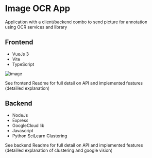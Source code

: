# Image OCR App

Application with a client/backend combo to send picture for annotation using OCR services and library

## Frontend

- VueJs 3
- Vite
- TypeScript

![image](https://user-images.githubusercontent.com/15010119/193801256-cfb5cbd6-ca80-4568-a42d-0761d88789d3.png)

See frontend Readme for full detail on API and implemented features (detailled explanation)

## Backend

- NodeJs
- Express
- GoogleCloud lib
- Javascript
- Python SciLearn Clustering

See backend Readme for full detail on API and implemented features (detailled explanation of clustering and google vision)
